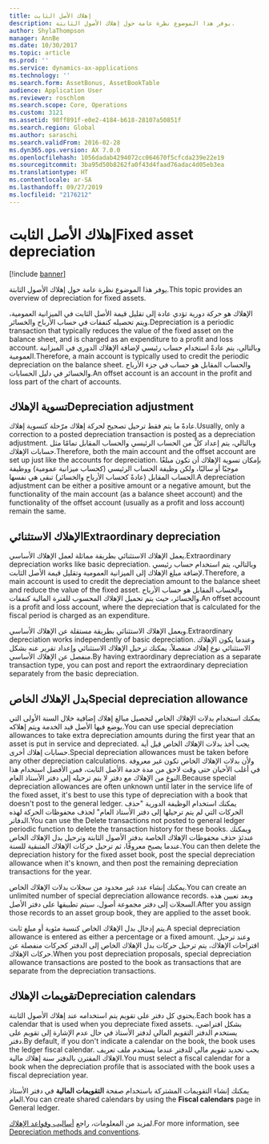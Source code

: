 ```yaml
---
title: إهلاك الأصل الثابت
description: يوفر هذا الموضوع نظرة عامة حول إهلاك الأصول الثابتة.
author: ShylaThompson
manager: AnnBe
ms.date: 10/30/2017
ms.topic: article
ms.prod: ''
ms.service: dynamics-ax-applications
ms.technology: ''
ms.search.form: AssetBonus, AssetBookTable
audience: Application User
ms.reviewer: roschlom
ms.search.scope: Core, Operations
ms.custom: 3121
ms.assetid: 98ff891f-e0e2-4184-b618-28107a50851f
ms.search.region: Global
ms.author: saraschi
ms.search.validFrom: 2016-02-28
ms.dyn365.ops.version: AX 7.0.0
ms.openlocfilehash: 1056dadab4294072cc064670f5cfcda239e22e19
ms.sourcegitcommit: 3ba95d50b8262fa0f43d4faad76adac4d05eb3ea
ms.translationtype: HT
ms.contentlocale: ar-SA
ms.lasthandoff: 09/27/2019
ms.locfileid: "2176212"
---
```

# <a name="fixed-asset-depreciation"></a><span data-ttu-id="e7950-103">إهلاك الأصل الثابت</span><span class="sxs-lookup"><span data-stu-id="e7950-103">Fixed asset depreciation</span></span>

[!include [banner](../includes/banner.md)]

<span data-ttu-id="e7950-104">يوفر هذا الموضوع نظرة عامة حول إهلاك الأصول الثابتة.</span><span class="sxs-lookup"><span data-stu-id="e7950-104">This topic provides an overview of depreciation for fixed assets.</span></span>

<span data-ttu-id="e7950-105">الإهلاك هو حركة دورية تؤدي عادة إلى تقليل قيمة الأصل الثابت في الميزانية العمومية، ويتم تحصيله كنفقات في حساب الأرباح والخسائر.</span><span class="sxs-lookup"><span data-stu-id="e7950-105">Depreciation is a periodic transaction that typically reduces the value of the fixed asset on the balance sheet, and is charged as an expenditure to a profit and loss account.</span></span> <span data-ttu-id="e7950-106">وبالتالي، يتم عادةً استخدام حساب رئيسي لإضافة الإهلاك الدوري في الميزانية العمومية.</span><span class="sxs-lookup"><span data-stu-id="e7950-106">Therefore, a main account is typically used to credit the periodic depreciation on the balance sheet.</span></span> <span data-ttu-id="e7950-107">والحساب المقابل هو حساب في جزء الأرباح والخسائر في دليل الحسابات.</span><span class="sxs-lookup"><span data-stu-id="e7950-107">An offset account is an account in the profit and loss part of the chart of accounts.</span></span>

## <a name="depreciation-adjustment"></a><span data-ttu-id="e7950-108">تسوية الإهلاك</span><span class="sxs-lookup"><span data-stu-id="e7950-108">Depreciation adjustment</span></span>
<span data-ttu-id="e7950-109">عادةً ما يتم فقط ترحيل تصحيح لحركة إهلاك مرّحلة كتسوية إهلاك.</span><span class="sxs-lookup"><span data-stu-id="e7950-109">Usually, only a correction to a posted depreciation transaction is posted as a depreciation adjustment.</span></span> <span data-ttu-id="e7950-110">وبالتالي، يتم إعداد كلٍّ من الحساب الرئيسي والحساب المقابل تمامًا مثل حسابات الإهلاك.</span><span class="sxs-lookup"><span data-stu-id="e7950-110">Therefore, both the main account and the offset account are set up just like the accounts for depreciation.</span></span> <span data-ttu-id="e7950-111">بإمكان تسوية الإهلاك أن تكون مبلغًا موجبًا أو سالبًا، ولكن وظيفة الحساب الرئيسي (كحساب ميزانية عمومية) ووظيفة الحساب المقابل (عادةً كحساب الأرباح والخسائر) تبقى هي نفسها.</span><span class="sxs-lookup"><span data-stu-id="e7950-111">A depreciation adjustment can be either a positive amount or a negative amount, but the functionality of the main account (as a balance sheet account) and the functionality of the offset account (usually as a profit and loss account) remain the same.</span></span>

## <a name="extraordinary-depreciation"></a><span data-ttu-id="e7950-112">الإهلاك الاستثنائي</span><span class="sxs-lookup"><span data-stu-id="e7950-112">Extraordinary depreciation</span></span>
<span data-ttu-id="e7950-113">يعمل الإهلاك الاستثنائي بطريقة مماثلة لعمل الإهلاك الأساسي.</span><span class="sxs-lookup"><span data-stu-id="e7950-113">Extraordinary depreciation works like basic depreciation.</span></span> <span data-ttu-id="e7950-114">وبالتالي، يتم استخدام حساب رئيسي لإضافة مبلغ الإهلاك إلى الميزانية العمومية وتقليل قيمة الأصل الثابت.</span><span class="sxs-lookup"><span data-stu-id="e7950-114">Therefore, a main account is used to credit the depreciation amount to the balance sheet and reduce the value of the fixed asset.</span></span> <span data-ttu-id="e7950-115">والحساب المقابل هو حساب الأرباح والخسائر، حيث يتم تحميل الإهلاك المحسوب للفترة المالية كنفقات.</span><span class="sxs-lookup"><span data-stu-id="e7950-115">An offset account is a profit and loss account, where the depreciation that is calculated for the fiscal period is charged as an expenditure.</span></span> 

<span data-ttu-id="e7950-116">ويعمل الإهلاك الاستثنائي بطريقة مستقلة عن الإهلاك الأساسي.</span><span class="sxs-lookup"><span data-stu-id="e7950-116">Extraordinary depreciation works independently of basic depreciation.</span></span> <span data-ttu-id="e7950-117">وعندما يكون الإهلاك الاستثنائي نوع إهلاك منفصلاً، يمكنك ترحيل الإهلاك الاستثنائي وإعداد تقرير عنه بشكل منفصل عن الإهلاك الأساسي.</span><span class="sxs-lookup"><span data-stu-id="e7950-117">By having extraordinary depreciation as a separate transaction type, you can post and report the extraordinary depreciation separately from the basic depreciation.</span></span>

## <a name="special-depreciation-allowance"></a><span data-ttu-id="e7950-118">بدل الإهلاك الخاص</span><span class="sxs-lookup"><span data-stu-id="e7950-118">Special depreciation allowance</span></span>
<span data-ttu-id="e7950-119">يمكنك استخدام بدلات الإهلاك الخاص لتحصيل مبالغ إهلاك إضافية خلال السنة الأولى التي يوضع فيها الأصل قيد الخدمة ويتم إهلاكه.</span><span class="sxs-lookup"><span data-stu-id="e7950-119">You can use special depreciation allowances to take extra depreciation amounts during the first year that an asset is put in service and depreciated.</span></span> <span data-ttu-id="e7950-120">يجب أخذ بدلات الإهلاك الخاص قبل أية حسابات إهلاك أخرى.</span><span class="sxs-lookup"><span data-stu-id="e7950-120">Special depreciation allowances must be taken before any other depreciation calculations.</span></span> <span data-ttu-id="e7950-121">ولأن بدلات الإهلاك الخاص تكون غير معروفة في أغلب الأحيان حتى وقت لاحق من مدة خدمة الأصل الثابت، فمن الأفضل استخدام هذا النوع من الإهلاك مع دفتر لا يتم ترحيله إلى دفتر الأستاذ العام.</span><span class="sxs-lookup"><span data-stu-id="e7950-121">Because special depreciation allowances are often unknown until later in the service life of the fixed asset, it's best to use this type of depreciation with a book that doesn't post to the general ledger.</span></span> <span data-ttu-id="e7950-122">يمكنك استخدام الوظيفة الدورية "حذف الحركات التي لم يتم ترحيلها إلى دفتر الأستاذ العام"‬ لحذف محفوظات الحركة لهذه الدفاتر.</span><span class="sxs-lookup"><span data-stu-id="e7950-122">You can use the Delete transactions not posted to general ledger periodic function to delete the transaction history for these books.</span></span> <span data-ttu-id="e7950-123">ويمكنك عندئذٍ حذف محفوظات الإهلاك الخاصة بدفتر الأصول الثابتة وترحيل بدل الإهلاك الخاص عندما يصبح معروفًا، ثم ترحيل حركات الإهلاك المتبقية للسنة.</span><span class="sxs-lookup"><span data-stu-id="e7950-123">You can then delete the depreciation history for the fixed asset book, post the special depreciation allowance when it's known, and then post the remaining depreciation transactions for the year.</span></span> 

<span data-ttu-id="e7950-124">يمكنك إنشاء عدد غير محدود من سجلات بدلات الإهلاك الخاص.</span><span class="sxs-lookup"><span data-stu-id="e7950-124">You can create an unlimited number of special depreciation allowance records.</span></span> <span data-ttu-id="e7950-125">وبعد تعيين هذه السجلات إلى دفتر مجموعة أصول، سيتم تطبيقها على دفتر الأصل.</span><span class="sxs-lookup"><span data-stu-id="e7950-125">After you assign those records to an asset group book, they are applied to the asset book.</span></span> 

<span data-ttu-id="e7950-126">يتم إدخال بدل الإهلاك الخاص كنسبة مئوية أو مبلغ ثابت.</span><span class="sxs-lookup"><span data-stu-id="e7950-126">A special depreciation allowance is entered as either a percentage or a fixed amount.</span></span> <span data-ttu-id="e7950-127">وعند ترحيل اقتراحات الإهلاك، يتم ترحيل حركات بدل الإهلاك الخاص إلى الدفتر كحركات منفصلة عن حركات الإهلاك.</span><span class="sxs-lookup"><span data-stu-id="e7950-127">When you post depreciation proposals, special depreciation allowance transactions are posted to the book as transactions that are separate from the depreciation transactions.</span></span>

## <a name="depreciation-calendars"></a><span data-ttu-id="e7950-128"> تقويمات الإهلاك</span><span class="sxs-lookup"><span data-stu-id="e7950-128">Depreciation calendars</span></span>
<span data-ttu-id="e7950-129">يحتوي كل دفتر على تقويم يتم استخدامه عند إهلاك الأصول الثابتة.</span><span class="sxs-lookup"><span data-stu-id="e7950-129">Each book has a calendar that is used when you depreciate fixed assets.</span></span> <span data-ttu-id="e7950-130">بشكل افتراضي، يستخدم الدفتر التقويم المالي لدفتر الأستاذ‬ في حال عدم الإشارة إلى تقويم على دفتر.</span><span class="sxs-lookup"><span data-stu-id="e7950-130">By default, if you don't indicate a calendar on the book, the book uses the ledger fiscal calendar.</span></span> <span data-ttu-id="e7950-131">يجب تحديد تقويم مالي للدفتر عندما يستخدم ملف تعريف الإهلاك المقترن بالدفتر سنة إهلاك مالية.</span><span class="sxs-lookup"><span data-stu-id="e7950-131">You must select a fiscal calendar for a book when the depreciation profile that is associated with the book uses a fiscal depreciation year.</span></span> 

<span data-ttu-id="e7950-132">يمكنك إنشاء التقويمات المشتركة باستخدام صفحة **التقويمات المالية** في دفتر الأستاذ العام.</span><span class="sxs-lookup"><span data-stu-id="e7950-132">You can create shared calendars by using the **Fiscal calendars** page in General ledger.</span></span>

<span data-ttu-id="e7950-133">لمزيد من المعلومات، راجع [أساليب وقواعد الإهلاك](depreciation-methods-conventions.md).</span><span class="sxs-lookup"><span data-stu-id="e7950-133">For more information, see [Depreciation methods and conventions](depreciation-methods-conventions.md).</span></span>



